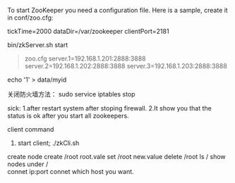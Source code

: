 



To start ZooKeeper you need a configuration file. Here is a sample, create it in conf/zoo.cfg:

tickTime=2000
dataDir=/var/zookeeper
clientPort=2181



bin/zkServer.sh start


>zoo.cfg
server.1=192.168.1.201:2888:3888
server.2=192.168.1.202:2888:3888
server.3=192.168.1.203:2888:3888



echo '1' > data/myid


关闭防火墙方法： sudo service iptables stop

sick:
1.after restart system after stoping firewall. 
2.It show you that the status is ok after you start all zookeepers.



client command
1. start client;
./zkCli.sh

create node
create /root root.vale
set /root new.value
delete /root 
ls /	show nodes under /	
connet ip:port	connet which host you want.
